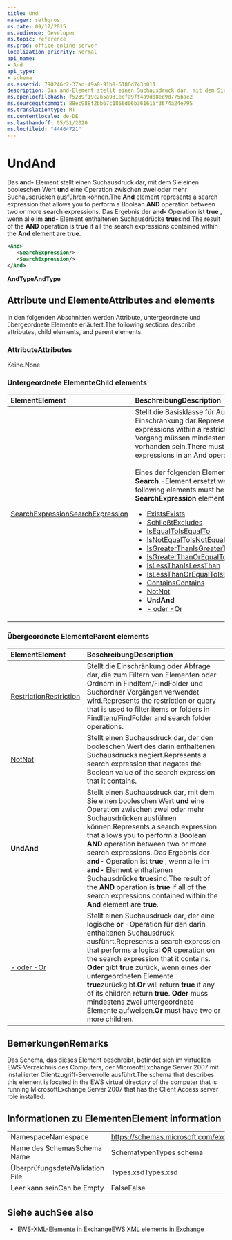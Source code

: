 ```yaml
---
title: Und
manager: sethgros
ms.date: 09/17/2015
ms.audience: Developer
ms.topic: reference
ms.prod: office-online-server
localization_priority: Normal
api_name:
- And
api_type:
- schema
ms.assetid: 790246c2-37ad-49a8-91b9-6186d743b011
description: Das and-Element stellt einen Suchausdruck dar, mit dem Sie einen booleschen Wert und eine Operation zwischen zwei oder mehr Suchausdrücken ausführen können. Das Ergebnis der and-Operation ist true, wenn alle im and-Element enthaltenen Suchausdrücke true sind.
ms.openlocfilehash: f5239f19c2b5a931eefa9ff4a9dd8ed9d775bae2
ms.sourcegitcommit: 88ec988f2bb67c1866d06b361615f3674a24e795
ms.translationtype: MT
ms.contentlocale: de-DE
ms.lasthandoff: 05/31/2020
ms.locfileid: "44464721"
---
```

# <a name="and"></a><span data-ttu-id="8839a-104">Und</span><span class="sxs-lookup"><span data-stu-id="8839a-104">And</span></span>

<span data-ttu-id="8839a-105">Das **and-** Element stellt einen Suchausdruck dar, mit dem Sie einen booleschen Wert **und** eine Operation zwischen zwei oder mehr Suchausdrücken ausführen können.</span><span class="sxs-lookup"><span data-stu-id="8839a-105">The **And** element represents a search expression that allows you to perform a Boolean **AND** operation between two or more search expressions.</span></span> <span data-ttu-id="8839a-106">Das Ergebnis der **and-** Operation ist **true** , wenn alle im **and-** Element enthaltenen Suchausdrücke **true**sind.</span><span class="sxs-lookup"><span data-stu-id="8839a-106">The result of the **AND** operation is **true** if all the search expressions contained within the **And** element are **true**.</span></span>
  
```xml
<And>
   <SearchExpression/>
   <SearchExpression/>
</And>
```

 <span data-ttu-id="8839a-107">**AndType**</span><span class="sxs-lookup"><span data-stu-id="8839a-107">**AndType**</span></span>
## <a name="attributes-and-elements"></a><span data-ttu-id="8839a-108">Attribute und Elemente</span><span class="sxs-lookup"><span data-stu-id="8839a-108">Attributes and elements</span></span>

<span data-ttu-id="8839a-109">In den folgenden Abschnitten werden Attribute, untergeordnete und übergeordnete Elemente erläutert.</span><span class="sxs-lookup"><span data-stu-id="8839a-109">The following sections describe attributes, child elements, and parent elements.</span></span>
  
### <a name="attributes"></a><span data-ttu-id="8839a-110">Attribute</span><span class="sxs-lookup"><span data-stu-id="8839a-110">Attributes</span></span>

<span data-ttu-id="8839a-111">Keine.</span><span class="sxs-lookup"><span data-stu-id="8839a-111">None.</span></span>
  
### <a name="child-elements"></a><span data-ttu-id="8839a-112">Untergeordnete Elemente</span><span class="sxs-lookup"><span data-stu-id="8839a-112">Child elements</span></span>

|<span data-ttu-id="8839a-113">**Element**</span><span class="sxs-lookup"><span data-stu-id="8839a-113">**Element**</span></span>|<span data-ttu-id="8839a-114">**Beschreibung**</span><span class="sxs-lookup"><span data-stu-id="8839a-114">**Description**</span></span>|
|:-----|:-----|
|[<span data-ttu-id="8839a-115">SearchExpression</span><span class="sxs-lookup"><span data-stu-id="8839a-115">SearchExpression</span></span>](searchexpression.md) <br/> | <span data-ttu-id="8839a-116">Stellt die Basisklasse für Ausdrücke innerhalb einer Einschränkung dar.</span><span class="sxs-lookup"><span data-stu-id="8839a-116">Represents the base class for expressions within a restriction.</span></span> <span data-ttu-id="8839a-117">In einem und-Vorgang müssen mindestens zwei Suchausdrücke vorhanden sein.</span><span class="sxs-lookup"><span data-stu-id="8839a-117">There must be two or more search expressions in an And operation.</span></span><br/><br/>  <span data-ttu-id="8839a-118">Eines der folgenden Elemente muss **durch das Search** -Element ersetzt werden:</span><span class="sxs-lookup"><span data-stu-id="8839a-118">One of the following elements must be substituted for the **SearchExpression** element:</span></span><ul><li> [<span data-ttu-id="8839a-119">Exists</span><span class="sxs-lookup"><span data-stu-id="8839a-119">Exists</span></span>](exists.md)</li><li>[<span data-ttu-id="8839a-120">Schließt</span><span class="sxs-lookup"><span data-stu-id="8839a-120">Excludes</span></span>](excludes.md)</li><li>[<span data-ttu-id="8839a-121">IsEqualTo</span><span class="sxs-lookup"><span data-stu-id="8839a-121">IsEqualTo</span></span>](isequalto.md)</li><li>[<span data-ttu-id="8839a-122">IsNotEqualTo</span><span class="sxs-lookup"><span data-stu-id="8839a-122">IsNotEqualTo</span></span>](isnotequalto.md)</li><li>[<span data-ttu-id="8839a-123">IsGreaterThan</span><span class="sxs-lookup"><span data-stu-id="8839a-123">IsGreaterThan</span></span>](isgreaterthan.md)</li><li>[<span data-ttu-id="8839a-124">IsGreaterThanOrEqualTo</span><span class="sxs-lookup"><span data-stu-id="8839a-124">IsGreaterThanOrEqualTo</span></span>](isgreaterthanorequalto.md)</li><li>[<span data-ttu-id="8839a-125">IsLessThan</span><span class="sxs-lookup"><span data-stu-id="8839a-125">IsLessThan</span></span>](islessthan.md)</li><li>[<span data-ttu-id="8839a-126">IsLessThanOrEqualTo</span><span class="sxs-lookup"><span data-stu-id="8839a-126">IsLessThanOrEqualTo</span></span>](islessthanorequalto.md)</li><li>[<span data-ttu-id="8839a-127">Contains</span><span class="sxs-lookup"><span data-stu-id="8839a-127">Contains</span></span>](contains.md)</li><li>[<span data-ttu-id="8839a-128">Not</span><span class="sxs-lookup"><span data-stu-id="8839a-128">Not</span></span>](not.md)</li><li><span data-ttu-id="8839a-129">**Und**</span><span class="sxs-lookup"><span data-stu-id="8839a-129">**And**</span></span></li><li>[<span data-ttu-id="8839a-130">- oder -</span><span class="sxs-lookup"><span data-stu-id="8839a-130">Or</span></span>](or.md) </li></ul> |
   
### <a name="parent-elements"></a><span data-ttu-id="8839a-131">Übergeordnete Elemente</span><span class="sxs-lookup"><span data-stu-id="8839a-131">Parent elements</span></span>

|<span data-ttu-id="8839a-132">**Element**</span><span class="sxs-lookup"><span data-stu-id="8839a-132">**Element**</span></span>|<span data-ttu-id="8839a-133">**Beschreibung**</span><span class="sxs-lookup"><span data-stu-id="8839a-133">**Description**</span></span>|
|:-----|:-----|
|[<span data-ttu-id="8839a-134">Restriction</span><span class="sxs-lookup"><span data-stu-id="8839a-134">Restriction</span></span>](restriction.md) <br/> |<span data-ttu-id="8839a-135">Stellt die Einschränkung oder Abfrage dar, die zum Filtern von Elementen oder Ordnern in FindItem/FindFolder und Suchordner Vorgängen verwendet wird.</span><span class="sxs-lookup"><span data-stu-id="8839a-135">Represents the restriction or query that is used to filter items or folders in FindItem/FindFolder and search folder operations.</span></span>  <br/> |
|[<span data-ttu-id="8839a-136">Not</span><span class="sxs-lookup"><span data-stu-id="8839a-136">Not</span></span>](not.md) <br/> |<span data-ttu-id="8839a-137">Stellt einen Suchausdruck dar, der den booleschen Wert des darin enthaltenen Suchausdrucks negiert.</span><span class="sxs-lookup"><span data-stu-id="8839a-137">Represents a search expression that negates the Boolean value of the search expression that it contains.</span></span>  <br/> |
|<span data-ttu-id="8839a-138">**Und**</span><span class="sxs-lookup"><span data-stu-id="8839a-138">**And**</span></span> <br/> |<span data-ttu-id="8839a-139">Stellt einen Suchausdruck dar, mit dem Sie einen booleschen Wert **und** eine Operation zwischen zwei oder mehr Suchausdrücken ausführen können.</span><span class="sxs-lookup"><span data-stu-id="8839a-139">Represents a search expression that allows you to perform a Boolean **AND** operation between two or more search expressions.</span></span> <span data-ttu-id="8839a-140">Das Ergebnis der **and-** Operation ist **true** , wenn alle im **and-** Element enthaltenen Suchausdrücke **true**sind.</span><span class="sxs-lookup"><span data-stu-id="8839a-140">The result of the **AND** operation is **true** if all of the search expressions contained within the **And** element are **true**.</span></span>  <br/> |
|[<span data-ttu-id="8839a-141">- oder -</span><span class="sxs-lookup"><span data-stu-id="8839a-141">Or</span></span>](or.md) <br/> |<span data-ttu-id="8839a-142">Stellt einen Suchausdruck dar, der eine logische **or** -Operation für den darin enthaltenen Suchausdruck ausführt.</span><span class="sxs-lookup"><span data-stu-id="8839a-142">Represents a search expression that performs a logical **OR** operation on the search expression that it contains.</span></span> <span data-ttu-id="8839a-143">**Oder** gibt **true** zurück, wenn eines der untergeordneten Elemente **true**zurückgibt.</span><span class="sxs-lookup"><span data-stu-id="8839a-143">**Or** will return **true** if any of its children return **true**.</span></span> <span data-ttu-id="8839a-144">**Oder** muss mindestens zwei untergeordnete Elemente aufweisen.</span><span class="sxs-lookup"><span data-stu-id="8839a-144">**Or** must have two or more children.</span></span>  <br/> |
   
## <a name="remarks"></a><span data-ttu-id="8839a-145">Bemerkungen</span><span class="sxs-lookup"><span data-stu-id="8839a-145">Remarks</span></span>

<span data-ttu-id="8839a-146">Das Schema, das dieses Element beschreibt, befindet sich im virtuellen EWS-Verzeichnis des Computers, der MicrosoftExchange Server 2007 mit installierter Clientzugriff-Serverrolle ausführt.</span><span class="sxs-lookup"><span data-stu-id="8839a-146">The schema that describes this element is located in the EWS virtual directory of the computer that is running MicrosoftExchange Server 2007 that has the Client Access server role installed.</span></span>
  
## <a name="element-information"></a><span data-ttu-id="8839a-147">Informationen zu Elementen</span><span class="sxs-lookup"><span data-stu-id="8839a-147">Element information</span></span>

|||
|:-----|:-----|
|<span data-ttu-id="8839a-148">Namespace</span><span class="sxs-lookup"><span data-stu-id="8839a-148">Namespace</span></span>  <br/> |https://schemas.microsoft.com/exchange/services/2006/types  <br/> |
|<span data-ttu-id="8839a-149">Name des Schemas</span><span class="sxs-lookup"><span data-stu-id="8839a-149">Schema Name</span></span>  <br/> |<span data-ttu-id="8839a-150">Schematypen</span><span class="sxs-lookup"><span data-stu-id="8839a-150">Types schema</span></span>  <br/> |
|<span data-ttu-id="8839a-151">Überprüfungsdatei</span><span class="sxs-lookup"><span data-stu-id="8839a-151">Validation File</span></span>  <br/> |<span data-ttu-id="8839a-152">Types.xsd</span><span class="sxs-lookup"><span data-stu-id="8839a-152">Types.xsd</span></span>  <br/> |
|<span data-ttu-id="8839a-153">Leer kann sein</span><span class="sxs-lookup"><span data-stu-id="8839a-153">Can be Empty</span></span>  <br/> |<span data-ttu-id="8839a-154">False</span><span class="sxs-lookup"><span data-stu-id="8839a-154">False</span></span>  <br/> |
   
## <a name="see-also"></a><span data-ttu-id="8839a-155">Siehe auch</span><span class="sxs-lookup"><span data-stu-id="8839a-155">See also</span></span>

- [<span data-ttu-id="8839a-156">EWS-XML-Elemente in Exchange</span><span class="sxs-lookup"><span data-stu-id="8839a-156">EWS XML elements in Exchange</span></span>](ews-xml-elements-in-exchange.md)


